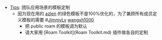 - [Tips](Tips.md): 团队应用场景的模板定制
    - 因为现在用的 [azlen](azlen.md) 的绿色模板不是100%优化的，为了兼顾所有成员定义模板的需要 #[JimmyLv](JimmyLv.md) [wangxh1000](wangxh1000.md)
        - 把 public roam 的模板调为默认
        - 请大家用 [Roam Toolkit](Roam Toolkit.md) 插件做各自的定制
